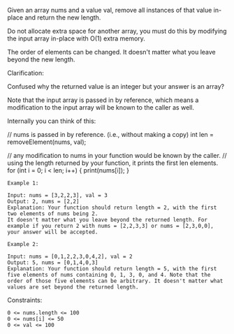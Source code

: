 Given an array nums and a value val, remove all instances of that value in-place and return the new length.

Do not allocate extra space for another array, you must do this by modifying the input array in-place with O(1) extra memory.

The order of elements can be changed. It doesn't matter what you leave beyond the new length.

Clarification:

Confused why the returned value is an integer but your answer is an array?

Note that the input array is passed in by reference, which means a modification to the input array will be known to the caller as well.

Internally you can think of this:

// nums is passed in by reference. (i.e., without making a copy)
int len = removeElement(nums, val);

// any modification to nums in your function would be known by the caller.
// using the length returned by your function, it prints the first len elements.
for (int i = 0; i < len; i++) {
    print(nums[i]);
}

 
```
Example 1:

Input: nums = [3,2,2,3], val = 3
Output: 2, nums = [2,2]
Explanation: Your function should return length = 2, with the first two elements of nums being 2.
It doesn't matter what you leave beyond the returned length. For example if you return 2 with nums = [2,2,3,3] or nums = [2,3,0,0], your answer will be accepted.

Example 2:

Input: nums = [0,1,2,2,3,0,4,2], val = 2
Output: 5, nums = [0,1,4,0,3]
Explanation: Your function should return length = 5, with the first five elements of nums containing 0, 1, 3, 0, and 4. Note that the order of those five elements can be arbitrary. It doesn't matter what values are set beyond the returned length.
```
 

Constraints:

    0 <= nums.length <= 100
    0 <= nums[i] <= 50
    0 <= val <= 100


